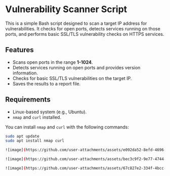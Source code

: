 # Vulnerability Scanner Script

This is a simple Bash script designed to scan a target IP address for vulnerabilities. It checks for open ports, detects services running on those ports, and performs basic SSL/TLS vulnerability checks on HTTPS services.

## Features
- Scans open ports in the range **1-1024**.
- Detects services running on open ports and provides version information.
- Checks for basic SSL/TLS vulnerabilities on the target IP.
- Saves the results to a report file.

## Requirements
- Linux-based system (e.g., Ubuntu).
- `nmap` and `curl` installed.

You can install `nmap` and `curl` with the following commands:
```bash
sudo apt update
sudo apt install nmap curl

![image](https://github.com/user-attachments/assets/e092da52-8efd-4696-bedd-b3d330919a5e)

![image](https://github.com/user-attachments/assets/bec3c9f2-9e77-4744-ba15-c4ad5402408d)

![image](https://github.com/user-attachments/assets/67c827e2-334f-4bcc-97c3-ab1a82378f8e)

